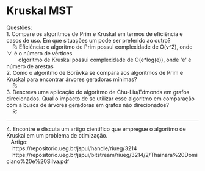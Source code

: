 # Kruskal MST
Questões: <br>
	1. Compare os algoritmos de Prim e Kruskal em termos de eficiência e
casos de uso. Em que situações um pode ser preferido ao outro?<br>
    &nbsp;&nbsp;&nbsp; R: Eficiência: o algoritmo de Prim possui complexidade de O(v^2), onde 'v' é o número de vértices<br>
    &nbsp;&nbsp;&nbsp;&nbsp;&nbsp;&nbsp;&nbsp;&nbsp;olgoritmo de Kruskal possui complexidade de O(e*log(e)), onde 'e' é número de arestas<br>
	2. Como o algoritmo de Borůvka se compara aos algoritmos de Prim e
Kruskal para encontrar árvores geradoras mínimas?<br>
    &nbsp;&nbsp;&nbsp; R:<br>
	3. Descreva uma aplicação do algoritmo de Chu-Liu/Edmonds em
grafos direcionados. Qual o impacto de se utilizar esse algoritmo em
comparação com a busca de árvores geradoras em grafos não
direcionados?<br>
    &nbsp;&nbsp;&nbsp; R:<br>
<hr>
	4. Encontre e discuta um artigo científico que empregue o algoritmo de
Kruskal em um problema de otimização. <br>
  &nbsp;&nbsp;&nbsp;Artigo:<br>
&nbsp;&nbsp;&nbsp;&nbsp;https://repositorio.ueg.br/jspui/handle/riueg/3214 <br>
&nbsp;&nbsp;&nbsp;&nbsp;https://repositorio.ueg.br/jspui/bitstream/riueg/3214/2/Thainara%20Domiciano%20e%20Silva.pdf
